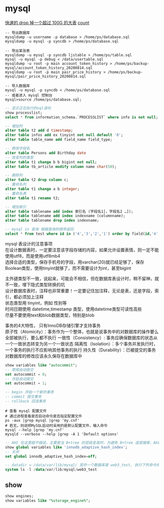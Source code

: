 # mysql

[快速的 drop 掉一个超过 100G 的大表](https://blog.duhbb.com/2023/03/27922.html)
[count](https://blog.duhbb.com/2023/03/28813.html)

```shell
-- 导出数据库
mysqldump -u username -p database > /home/ps/database.sql
mysqldump -u mysql -p syncdb > /home/ps/database.sql

-- 导出某张表
mysqldump -u mysql -p syncdb ljstable > /home/ps/table.sql
mysql -u mysql -p debug < /data/usertable.sql
mysqldump -u root -p main account_token_history > /home/ps/backup-mysql/account_token_history_20200814.sql
mysqldump -u root -p main pair_price_history > /home/ps/backup-mysql/pair_price_history_20200814.sql

-- 导入数据库
mysql -u mysql -p syncdb < /home/ps/database.sql
-- 或者进入 mysql 控制台
mysql>source /home/ps/database.sql;
```

```sql
-- 显示正在执行的sql语句
show processlist;
select * from information_schema.`PROCESSLIST` where info is not null;

-- 增加列
alter table t2 add d timestamp;
alter table infos add ex tinyint not null default '0';
alter table table_name add field_name field_type;

-- 修改字段名
alter table Persons add Birthday date
-- 改变列的类型
alter table t1 change b b bigint not null;
alter table tb_article modify column name char(50);

-- 删除列
alter table t2 drop column c;
-- 重命名列
alter table t1 change a b integer;
-- 重命名表
alter table t1 rename t2;

-- 增加索引
alter table tablename add index 索引名 (字段名1[，字段名2 …]);
alter table tablename add index indexname (columnname);
alter table tablename drop index indexname;

-- mysql in 查询 根据查询的顺序返回
select * from test where id in ('4','3','2','1') order by field(id,'4','3','2','1');
```

mysql 表设计的注意事项  
在设计数据表时，一定要注意该字段存储的内容，如果允许设置表情，则一定不能使用utf8，而是使用utf8mb4  
选择合适的类型，保存手机号的字段，用varchar(20)就已经足够了，保存Boolean类型，使用tinyint就够了，而不需要设计为int，甚至bigint  

主外键类型不一致，说起来，可能会不相信，但在数据库表设计时，稍不留神，就不一致，埋下隐式类型转换的坑  
设计数据库表时，注释也非常重要！一定要记住加注释，无论是表，还是字段，索引，都必须加上注释  
状态类型用 tinyint，例如 性别等  
时间日期使用 datetime,timestamp 类型，使用datetime类型可读性高些  
尽量不要使用text和blob数据类型，特别是blob

事务的4大特性， 只有InnoDB存储引擎才支持事务  
原子性（Atomicity）：事务作为一个整体，也就是说事务中的对数据库的操作要么全部被执行，要么都不执行
一致性（Consistency）: 事务应确保数据库的状态从一个一致状态转变为另一个一致状态
隔离性（Isolation）：多个事务并发执行时，一个事务的执行不应影响其他事务的执行
持久性（Durability）：已被提交的事务对数据库的修改应该永久保存在数据库中

```sql
show variables like "autocommit";
-- 禁用自动提交
set autocommit = 0;
-- 开启自动提交
set autocommit = 1;

-- begin 开始一个新的事务
-- commit 提交事务
-- rollback 回滚事务
```

```shell
# 查看 mysql 配置文件
# 通过进程查看是否启动命令是否指定配置文件
ps -aux |grep mysql |grep 'my.cnf'
# 若无，则说明MySQL启动时采用的是默认配置文件，输入命令
mysql --help |grep 'my.cnf'
mysqld --verbose --help |grep -A 1 'Default options'
```

```sql
-- AHI 在这里就不细说，主要是当 B+tree 的层级变高时，为避免 B+tree 逐层搜索，AHI 能根据某个检索条件，直接查询到对应的数据页，跳过逐层定位的步骤。其次 AHI 会占用 1/16 的 Buffer Pool 的大小，如果线上表数据不是特别大，不是超高并发，不建议将开启 AHI，可以考虑关闭 AHI 功能
show global variables like 'innodb_adaptive_hash_index';
-- 关闭
set global innodb_adaptive_hash_index=off;

-- datadir = /data/var/lib/mysql/ 其中一个数据库是 web3_test, 执行下列命令得到表结构和索引
system ls -l /data/var/lib/mysql/web3_test
```

## show

```sql
show engines;
show variables like "%storage_engine%";
```

